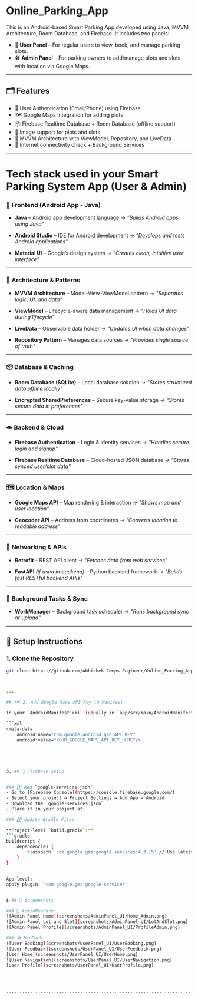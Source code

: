 # Online_Parking_App

This is an Android-based Smart Parking App developed using Java, MVVM Architecture, Room Database, and Firebase. It includes two panels:

- 👤 **User Panel** – For regular users to view, book, and manage parking slots.
- 🛠️ **Admin Panel** – For parking owners to add/manage plots and slots with location via Google Maps.

---

## 🗂 Features

- 🔐 User Authentication (Email/Phone) using Firebase
- 🗺️ Google Maps Integration for adding plots
- 📦 Firebase Realtime Database + Room Database (offline support)
- 📸 Image support for plots and slots
- 🧠 MVVM Architecture with ViewModel, Repository, and LiveData
- 📶 Internet connectivity check + Background Services

---


# Tech stack used in your Smart Parking System App (User & Admin)

### 🚀 **Frontend (Android App - Java)**

* **Java** – Android app development language
  *→ "Builds Android apps using Java"*

* **Android Studio** – IDE for Android development
  *→ "Develops and tests Android applications"*

* **Material UI** – Google’s design system
  *→ "Creates clean, intuitive user interface"*

---

### 🧠 **Architecture & Patterns**

* **MVVM Architecture** – Model-View-ViewModel pattern
  *→ "Separates logic, UI, and data"*

* **ViewModel** – Lifecycle-aware data management
  *→ "Holds UI data during lifecycle"*

* **LiveData** – Observable data holder
  *→ "Updates UI when data changes"*

* **Repository Pattern** – Manages data sources
  *→ "Provides single source of truth"*

---

### 📦 **Database & Caching**

* **Room Database (SQLite)** – Local database solution
  *→ "Stores structured data offline locally"*

* **Encrypted SharedPreferences** – Secure key-value storage
  *→ "Stores secure data in preferences"*

---

### ☁️ **Backend & Cloud**

* **Firebase Authentication** – Login & identity services
  *→ "Handles secure login and signup"*

* **Firebase Realtime Database** – Cloud-hosted JSON database
  *→ "Stores synced user/plot data"*

---

### 🗺️ **Location & Maps**

* **Google Maps API** – Map rendering & interaction
  *→ "Shows map and user location"*

* **Geocoder API** – Address from coordinates
  *→ "Converts location to readable address"*

---

### 🔧 **Networking & APIs**

* **Retrofit** – REST API client
  *→ "Fetches data from web services"*

* **FastAPI** *(if used in backend)* – Python backend framework
  *→ "Builds fast RESTful backend APIs"*

---

### 🔄 **Background Tasks & Sync**

* **WorkManager** – Background task scheduler
  *→ "Runs background sync or upload"*


------
## 📲 Setup Instructions

### 1. Clone the Repository

```bash
git clone https://github.com/Abhishek-Comps-Engineer/Online_Parking_App.git



---

## 🗺️ 2. Add Google Maps API Key to Manifest

In your `AndroidManifest.xml` (usually in `app/src/main/AndroidManifest.xml`), add this line **within the `<application>` tag**:

```xml
<meta-data
    android:name="com.google.android.geo.API_KEY"
    android:value="YOUR_GOOGLE_MAPS_API_KEY_HERE"/>





3. ## 🔧 Firebase Setup


### 1️⃣ Add `google-services.json`
- Go to [Firebase Console](https://console.firebase.google.com/)
- Select your project → Project Settings → Add App → Android
- Download the `google-services.json`
- Place it in your project at:

### 2️⃣ Update Gradle Files

**Project-level `build.gradle`:**
```gradle
buildscript {
    dependencies {
        classpath 'com.google.gms:google-services:4.3.15' // Use latest
    }
}


App-level:
apply plugin: 'com.google.gms.google-services'


$ ## 📸 Screenshots

### 👤 AdminNeoPark
![Admin Panel Home](screenshots/AdminPanel_UI/Home_Admin.png)
![Admin Panel Lot and Slot](screenshots/AdminPanel_UI/LotAndSlot.png)
![Admin Panel Profile](screenshots/AdminPanel_UI/ProfileAdmin.png)

### 🛠️ NeoPark
![User Booking](screenshots/UserPanel_UI/UserBooking.png)
![User Feedback](screenshots/UserPanel_UI/UserFeedback.png)
[User Home](screenshots/UserPanel_UI/UserHome.png)
![User Navigation](screenshots/UserPanel_UI/UserNavigation.png)
[User Profile](screenshots/UserPanel_UI/UserProfile.png)




...........................................................................
